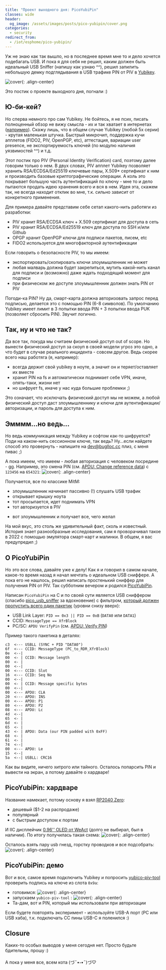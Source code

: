 ```yaml
---
title: "Проект выходного дня: PicoYubiPin"
classes: wide
header:
  og_image: /assets/images/posts/pico-yubipin/cover.png
categories:
  - security
redirect_from:
  - /iot/esphome/pico-yubipin/
---
```


Уж не знаю как так вышло, но в последнее время мне то и дело хочется подебагать USB. И пока я для себя не решил, каким должен быть идеальный USB Sniffer (напишу как узнаю ^^), решил запилить небольшую демку подглядывания в USB трафике PIN от PIV в [Yubikey](https://www.yubico.com/authentication-standards/smart-card/).

![cover](/assets/images/posts/pico-yubipin/cover.png){: .align-center}

Это постик о проекте выходного дня, погнали :)
## Ю-би-кей?
Но сперва немного про сам Yubikey. Не бойтесь, я не псих, писать полноценный обзор не вижу смысла - их и так хватает в интернетах ([например](https://blog.ctis.me/2022/12/yubikey-piv-gpg/)). Скажу лишь, что в общем случае Yubikey (любой 5x серии) - крутая маленькая штучка. Быстрый микрочип, поддержка кучи апплетов (FIDO2, PIV, OpenPGP, etc), аттестация, вариации user presence, не экспортируемость ключей (по модулю наличия уязвимостей ^^) и т.д.

Этот постик про PIV (Personal Identity Verification) card, поэтому далее говорим только о нем. В двух словах, PIV апплет Yubikey позволяет хранить RSA/ECDSA/Ed25519 ключевые пары, X.509* сертификат к ним и производить базовые криптографические операции. А коль это покрывает большую часть аутентификаций по ключу - мне то и дело пытаются продать идею хранения всего и вся в нем. Идея эта, скажем так, не всегда находит отклик во мне, т.к. сильно зависит от конкретного применения.

Для примера давайте представим себе сетап какого-нить работяги из разработки:
  - PIV хранит RSA/ECDSA ключ + X.509 сертификат для доступа в сеть
  - PIV хранит RSA/ECDSA/Ed25519 ключ для доступа по SSH и/или Github
  - OPGP хранит OpenPGP ключи для подписи пакетов, писем, etc
  - FIDO2 используется для многофакторной аутентификации

Если говорить о безопасносте PIV, то мы имеем:
  - экспортировать/скопировать ключи злоумышленник не может
  - любая малварь должна будет закрепиться, мутить какой-нить канал для подписи и (возможно) даже ждать подходящий момент для подписи
  - при физическом же доступе злоумышленник должен знать PIN от PIV

Погоди-ка PIN? Ну да, смарт-карта должна авторизовать запрос перед подписью, делается это с помощью PIN (6-8 символов). По умолчанию Yubikey имеет лимит в 3 попытки ввода PIN + 3 попытки ввода PUK (позволяет сбросить PIN). Звучит логично.
## Так, ну и что не так?
Да все так, покуда мы считаем физический доступ out of scope. Но вынести физический доступ за скоуп в своей модели угроз это одно, а что будет в случае реального инцидента - совсем другое. Ведь скорее всего наш работяга (я, например):
  - всегда держит свой yubikey в ноуте, а значит он и теряет/оставляет их вместе
  - хранит PIN на fs и автоматически поднимает себе VPN, иначе, опять-таки, жизни нет
  - но шифрует fs, иначе у нас куда большие проблемки ;)

Это означает, что исключать физический доступ мы не можем, а любой физический доступ даст злоумышленнику и ключи для аутентификации/авторизации, и пароль для доступа к ним.

## Эмммм...но ведь...
Но ведь коммуникация между Yubikey и софтом как-то шифруется? Поди на каком-нить сессионном ключе, так ведь? Ну...если найдете способ это провернуть - напишите на [dev@buglloc.cc](mailto:dev@buglloc.cc) плиз, с меня пивас ;)

А пока имеем, что имеем - любая авторизация с человеком посредине - gg. Например, это смена PIN (см. [APDU: Change reference data](https://docs.yubico.com/yesdk/users-manual/application-piv/apdu/change-ref.html)) с `123456` на `654321`:
![cover](/assets/images/posts/pico-yubipin/piv_change_pin.png){: .align-center}

Получается, все по классике MitM:
  - злоумышленник начинает пассивно (!) слушать USB трафик
  - открывает крышку ноута
  - тот просыпается, идет поднимать VPN
  - тот авторизуется в PIV
  * вот злоумышленник и получает все, чего желал

На мой вкус, это столь же удивительный факт, сколь и известный. История знает разнообразные исследования, сам я проворачивал такое в 2022 с помощью эмулятора смарт-карт и малинки. В общем, я вас предупредил ;)
## О PicoYubiPin
Но это все слова, давайте уже к делу! Как я и говорил в самом начале, какое-то время назад я начал мечтать о идеальном USB сниффере. А пока его не нашлось, решил написать простенький сниффер для получения PIN от PIV. Так субботним вечером и родился [PicoYubiPin](https://github.com/buglloc/pico_yubipin/).

Написан `PicoYubiPin` на С и по своей сути является USB сниффером (cпасибо [pico_usb_sniffer](https://github.com/tana/pico_usb_sniffer) за вдохновение) с фильтром, [который должен пропустить всего один пакетик](https://github.com/buglloc/pico_yubipin/blob/69a26f273d0adc414d6ad3bf54c05ee2ffd2ebed/main.cc#L192-L236) (уровни снизу вверх):
  - USB Link Layer: `PID == 0x3 || PID == 0xB` (`DATA0` или `DATA1`)
  - CCID: `MessageType == XfrBlock`
  - PC/SC: `APDU VerifyPin` (см. [APDU: Verify PIN](https://docs.yubico.com/yesdk/users-manual/application-piv/apdu/verify.html))

Пример такого пакетика в деталях:
```
c3  <--- USBLL (SYNC + PID "DATA0")
6f  <--- CCID: MessageType (PC_to_RDR_XfrBlock)
0e  <--|
00  <- | CCID: Message length
00  <- |
00  <--|
00  <--- CCID: Slot
16  <--- CCID: Seq No
00  <--|
00  <- | CCID: Message specific bytes
00  <--|
00  <--- APDU: CLA
20  <--- APDU: INS
00  <--- APDU: P1
80  <--- APDU: P2
08  <--- APDU: Lc
4d  <--|
65  <- |
6d  <- |
65  <- |
43  <- | APDU: Data (our PIN padded with 0xFF)
68  <- |
61  <- |
74  <--|
00  <--- APDU: Le
15  <--|
5a  <--| USBLL: CRC16
```

Как вы видите, ничего хитрого или тайного. Осталось попарсить PIN и вывести на экран, а потому давайте о хардваре!

## PicoYubiPin: хардваре
Название намекает, потому основу я взял [RP2040 Zero](https://www.waveshare.com/wiki/RP2040-Zero):
  - дешевый ($1-2 на распродаже)
  - популярный
  - с быстрым доступом к портам

И IIC дисплейчик [0.96'' OLED от WeAct](https://github.com/WeActStudio/WeActStudio.OLEDModule) (долго не выбирал, был в наличии). По итогу получилась такая схема:
![cover](/assets/images/posts/pico-yubipin/schema.excalidraw.svg){: .align-center}

Осталось взять пару usb гнезд, горстку проводков и все подсобрать:
![cover](/assets/images/posts/pico-yubipin/built.jpg){: .align-center}

## PicoYubiPin: демо
Вот и все, самое время подключить Yubikey и попросить [yubico-piv-tool](https://developers.yubico.com/yubico-piv-tool/) проверить подпись на ключе из слота `0x9a`:
  - готовимся:
![cover](/assets/images/posts/pico-yubipin/prepare.jpg){: .align-center}
  - запускаем `yubico-piv-tool` :
![cover](/assets/images/posts/pico-yubipin/boom.jpg){: .align-center}
  - Та-дам, вот и PIN, который мы использовали при авторизации

Если будете повторять эксперимент - используйте USB-A порт (PC или USB хаба), т.к. подключать CC пины USB-C я поленился :)

## Closure
Каких-то особых выводов у меня сегодня нет. Просто будьте бдительны, прошу :)

А пока у меня все, всем кота (づ˶•༝•˶)づ♡
